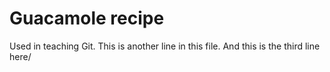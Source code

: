 # Guacamole recipe

Used in teaching Git.
This is another line in this file.
And this is the third line here/
